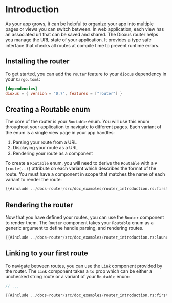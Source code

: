 # Introduction

As your app grows, it can be helpful to organize your app into multiple pages or views you can switch between. In web application, each view has an associated url that can be saved and shared. The Dioxus router helps you manage the URL state of your application. It provides a type safe interface that checks all routes at compile time to prevent runtime errors.

## Installing the router

To get started, you can add the `router` feature to your `dioxus` dependency in your `Cargo.toml`:

```toml
[dependencies]
dioxus = { version = "0.7", features = ["router"] }
```

## Creating a Routable enum

The core of the router is your `Routable` enum. You will use this enum throughout your application to navigate to different pages. Each variant of the enum is a single view page in your app handles:

1. Parsing your route from a URL
2. Displaying your route as a URL
3. Rendering your route as a component

To create a `Routable` enum, you will need to derive the `Routable` with a `#[route(..)]` attribute on each variant which describes the format of the route. You must have a component in scope that matches the name of each variant to render the route:

```rust
{{#include ../docs-router/src/doc_examples/router_introduction.rs:first_router}}
```

## Rendering the router

Now that you have defined your routes, you can use the `Router` component to render them. The `Router` component takes your `Routable` enum as a generic argument to define handle parsing, and rendering routes.

```rust
{{#include ../docs-router/src/doc_examples/router_introduction.rs:launch_router}}
```

## Linking to your first route

To navigate between routes, you can use the `Link` component provided by the router. The `Link` component takes a `to` prop which can be either a unchecked string route or a variant of your `Routable` enum:

```rust
// ...

{{#include ../docs-router/src/doc_examples/router_introduction.rs:first_link}}
```
